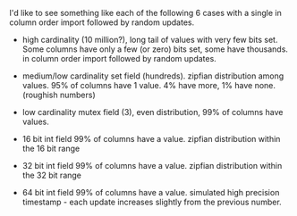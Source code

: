 I'd like to see something like each of the following 6 cases with a single in
column order import followed by random updates.

- high cardinality (10 million?), long tail of values with very few bits set.
  Some columns have only a few (or zero) bits set, some have thousands.
  in column order import followed by random updates.

- medium/low cardinality set field (hundreds). zipfian distribution among
  values. 95% of columns have 1 value. 4% have more, 1% have none. (roughish numbers)

- low cardinality mutex field (3), even distribution, 99% of columns have values.

- 16 bit int field 99% of columns have a value. zipfian distribution within the 16 bit range
- 32 bit int field 99% of columns have a value. zipfian distribution within the 32 bit range
- 64 bit int field 99% of columns have a value. simulated high precision
  timestamp - each update increases slightly from the previous number.
